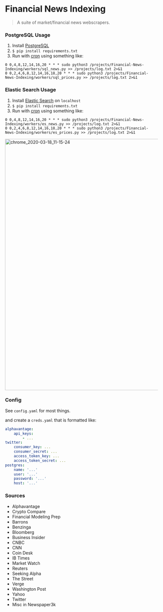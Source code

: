 # Financial News Indexing

> A suite of market/financial news webscrapers.

### PostgreSQL Usage

1. Install [PostgreSQL](https://www.postgresql.org/download/)
2. `$ pip install requirements.txt`
3. Run with [cron](https://en.wikipedia.org/wiki/Cron) using something like:
```
0 0,4,8,12,14,16,20 * * * sudo python3 /projects/Financial-News-Indexing/workers/sql_news.py >> /projects/log.txt 2>&1
0 0,2,4,6,8,12,14,16,18,20 * * * sudo python3 /projects/Financial-News-Indexing/workers/sql_prices.py >> /projects/log.txt 2>&1
```

### Elastic Search Usage

1. Install [Elastic Search](https://www.elastic.co/) on `localhost`
2. `$ pip install requirements.txt`
3. Run with [cron](https://en.wikipedia.org/wiki/Cron) using something like:
```
0 0,4,8,12,14,16,20 * * * sudo python3 /projects/Financial-News-Indexing/workers/es_news.py >> /projects/log.txt 2>&1
0 0,2,4,6,8,12,14,16,18,20 * * * sudo python3 /projects/Financial-News-Indexing/workers/es_prices.py >> /projects/log.txt 2>&1
```

<img width="827" alt="chrome_2020-03-18_11-15-24" src="https://user-images.githubusercontent.com/6625384/76982365-c80ae200-6909-11ea-8704-b496434e1b3e.png">

### Config
See `config.yaml` for most things.

and create a `creds.yaml` that is formatted like:

```yaml
alphavantage:
    api_keys: 
        - ...
twitter:
    consumer_key: ...
    consumer_secret: ...
    access_token_key: ...
    access_token_secret: ...
postgres:
    name: '...'
    user: '...'
    password: '...'
    host: '...'
```

### Sources
* Alphavantage
* Crypto Compare
* Financial Modeling Prep
* Barrons
* Benzinga
* Bloomberg
* Business Insider
* CNBC
* CNN
* Coin Desk
* IB Times
* Market Watch
* Reuters
* Seeking Alpha
* The Street
* Verge
* Washington Post
* Yahoo
* Twitter
* Misc in Newspaper3k